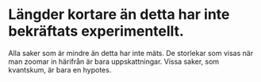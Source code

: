 # Längder kortare än detta har inte bekräftats experimentellt.

Alla saker som är mindre än detta har inte mäts. De storlekar som visas när man
zoomar in härifrån är bara uppskattningar. Vissa saker, som kvantskum, är bara
en hypotes.
